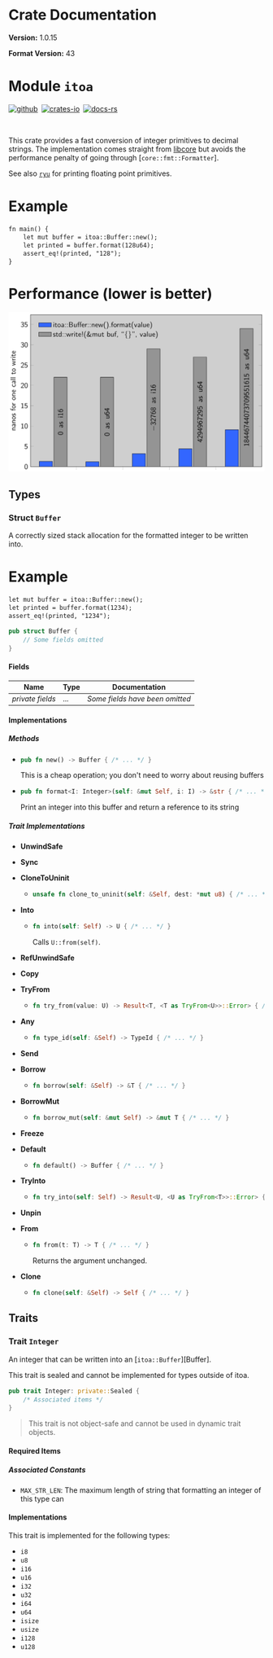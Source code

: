 # Crate Documentation

**Version:** 1.0.15

**Format Version:** 43

# Module `itoa`

[![github]](https://github.com/dtolnay/itoa)&ensp;[![crates-io]](https://crates.io/crates/itoa)&ensp;[![docs-rs]](https://docs.rs/itoa)

[github]: https://img.shields.io/badge/github-8da0cb?style=for-the-badge&labelColor=555555&logo=github
[crates-io]: https://img.shields.io/badge/crates.io-fc8d62?style=for-the-badge&labelColor=555555&logo=rust
[docs-rs]: https://img.shields.io/badge/docs.rs-66c2a5?style=for-the-badge&labelColor=555555&logo=docs.rs

<br>

This crate provides a fast conversion of integer primitives to decimal
strings. The implementation comes straight from [libcore] but avoids the
performance penalty of going through [`core::fmt::Formatter`].

See also [`ryu`] for printing floating point primitives.

[libcore]: https://github.com/rust-lang/rust/blob/b8214dc6c6fc20d0a660fb5700dca9ebf51ebe89/src/libcore/fmt/num.rs#L201-L254
[`ryu`]: https://github.com/dtolnay/ryu

# Example

```
fn main() {
    let mut buffer = itoa::Buffer::new();
    let printed = buffer.format(128u64);
    assert_eq!(printed, "128");
}
```

# Performance (lower is better)

![performance](https://raw.githubusercontent.com/dtolnay/itoa/master/performance.png)

## Types

### Struct `Buffer`

A correctly sized stack allocation for the formatted integer to be written
into.

# Example

```
let mut buffer = itoa::Buffer::new();
let printed = buffer.format(1234);
assert_eq!(printed, "1234");
```

```rust
pub struct Buffer {
    // Some fields omitted
}
```

#### Fields

| Name | Type | Documentation |
|------|------|---------------|
| *private fields* | ... | *Some fields have been omitted* |

#### Implementations

##### Methods

- ```rust
  pub fn new() -> Buffer { /* ... */ }
  ```
  This is a cheap operation; you don't need to worry about reusing buffers

- ```rust
  pub fn format<I: Integer>(self: &mut Self, i: I) -> &str { /* ... */ }
  ```
  Print an integer into this buffer and return a reference to its string

##### Trait Implementations

- **UnwindSafe**
- **Sync**
- **CloneToUninit**
  - ```rust
    unsafe fn clone_to_uninit(self: &Self, dest: *mut u8) { /* ... */ }
    ```

- **Into**
  - ```rust
    fn into(self: Self) -> U { /* ... */ }
    ```
    Calls `U::from(self)`.

- **RefUnwindSafe**
- **Copy**
- **TryFrom**
  - ```rust
    fn try_from(value: U) -> Result<T, <T as TryFrom<U>>::Error> { /* ... */ }
    ```

- **Any**
  - ```rust
    fn type_id(self: &Self) -> TypeId { /* ... */ }
    ```

- **Send**
- **Borrow**
  - ```rust
    fn borrow(self: &Self) -> &T { /* ... */ }
    ```

- **BorrowMut**
  - ```rust
    fn borrow_mut(self: &mut Self) -> &mut T { /* ... */ }
    ```

- **Freeze**
- **Default**
  - ```rust
    fn default() -> Buffer { /* ... */ }
    ```

- **TryInto**
  - ```rust
    fn try_into(self: Self) -> Result<U, <U as TryFrom<T>>::Error> { /* ... */ }
    ```

- **Unpin**
- **From**
  - ```rust
    fn from(t: T) -> T { /* ... */ }
    ```
    Returns the argument unchanged.

- **Clone**
  - ```rust
    fn clone(self: &Self) -> Self { /* ... */ }
    ```

## Traits

### Trait `Integer`

An integer that can be written into an [`itoa::Buffer`][Buffer].

This trait is sealed and cannot be implemented for types outside of itoa.

```rust
pub trait Integer: private::Sealed {
    /* Associated items */
}
```

> This trait is not object-safe and cannot be used in dynamic trait objects.

#### Required Items

##### Associated Constants

- `MAX_STR_LEN`: The maximum length of string that formatting an integer of this type can

#### Implementations

This trait is implemented for the following types:

- `i8`
- `u8`
- `i16`
- `u16`
- `i32`
- `u32`
- `i64`
- `u64`
- `isize`
- `usize`
- `i128`
- `u128`

